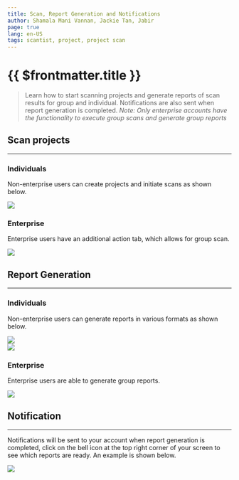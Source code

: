 ```yaml
---
title: Scan, Report Generation and Notifications
author: Shamala Mani Vannan, Jackie Tan, Jabir
page: true
lang: en-US
tags: scantist, project, project scan
---
```


<ClientOnly>

# {{ $frontmatter.title }}

> Learn how to start scanning projects and generate reports of scan results for group and individual. Notifications are also sent when report generation is completed. *Note: Only enterprise accounts have the functionality to execute group scans and generate group reports*

## Scan projects

<hr class="thick" />

### Individuals
Non-enterprise users can create projects and initiate scans as shown below.

  <div style="flex: 1;">
    <img src="/images/Projects-Overview/Report-Generation/individual_create.png" />
  </div>

### Enterprise
Enterprise users have an additional action tab, which allows for group scan.

  <div style="flex: 1;">
    <img src="/images/Projects-Overview/Report-Generation/group_action.png" />
  </div>

## Report Generation

<hr class="thick" />

### Individuals
Non-enterprise users can generate reports in various formats as shown below.

  <div style="flex: 1;">
    <img src="/images/Projects-Overview/Report-Generation/report_gen.png" />
  </div>

  <div style="flex: 1;">
    <img src="/images/Projects-Overview/Report-Generation/report_format.png" />
  </div>

### Enterprise
Enterprise users are able to generate group reports.

  <div style="flex: 1;">
    <img src="/images/Projects-Overview/Report-Generation/group_report.png" />
  </div>

## Notification

<hr class="thick" />

Notifications will be sent to your account when report generation is completed, click on the bell icon at the top right corner of your screen to see which reports are ready. An example is shown below.

  <div style="flex: 1;">
    <img src="/images/Projects-Overview/Report-Generation/notification.png" />
  </div>

</ClientOnly>